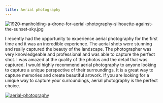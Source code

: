 ```yaml
---
title: Aerial photography
---
```


![1920-manholding-a-drone-for-aerial-photography-silhouette-against-the-sunset-sky.jpg](/1920-manholding-a-drone-for-aerial-photography-silhouette-against-the-sunset-sky.jpg)

I recently had the opportunity to experience aerial photography for the first time and it was an incredible experience. The aerial shots were stunning and really captured the beauty of the landscape. The photographer was very knowledgeable and professional and was able to capture the perfect shot. I was amazed at the quality of the photos and the detail that was captured. I would highly recommend aerial photography to anyone looking to capture a unique perspective of their surroundings. It is a great way to capture memories and create beautiful artwork. If you are looking for a unique way to capture your surroundings, aerial photography is the perfect choice.

[![aerial-photography](<https://dabuttonfactory.com/button.png?t=CHECK+SERVICE&f=Noto+Sans-Bold&ts=26&tc=fff&hp=45&vp=20&c=11&bgt=unicolored&bgc=4bd42f>)](<https://www.bark.com/?a_aid=5d2d0e83cdc3>)